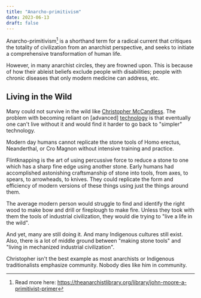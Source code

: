 ```yaml
---
title: "Anarcho-primitivism"
date: 2023-06-13
draft: false
---
```


Anarcho-primitivism[^tal-prim] is a shorthand term for a radical current
that critiques the totality of civilization from an anarchist
perspective, and seeks to initiate a comprehensive transformation of
human life.

[^tal-prim]: Read more here: https://theanarchistlibrary.org/library/john-moore-a-primitivist-primer

However, in many anarchist circles, they are frowned upon.
This is because of how their ableist beliefs exclude people with disabilities;
people with chronic diseases that only modern medicine can address, etc.

## Living in the Wild

Many could not survive in the wild like [Christopher McCandless](https://en.wikipedia.org/wiki/Chris_McCandless).
The problem with becoming reliant on [advanced] [technology](/technology) is
that eventually one can't live without it and would find it harder to go back to
"simpler" technology.

Modern day humans cannot replicate the stone tools of Homo erectus,
Neanderthal, or Cro Magnon without intensive training and
practice.

Flintknapping is the art of using percussive force to reduce a stone to
one which has a sharp fine edge using another stone.  Early humans had
accomplished astonishing craftsmanship of stone into tools, from axes,
to spears, to arrowheads, to knives. They could replicate the form and
efficiency of modern versions of these things using just the things
around them.

The average modern person would struggle to find and identify the
right wood to make bow and drill or fireplough to make fire.
Unless they took with them the tools of industrial civilization,
they would die trying to "live a life in the wild".

And yet, many are still doing it. And many Indigenous cultures still
exist. Also, there is a lot of middle ground between "making stone
tools" and "living in mechanized industrial civilization".

Christopher isn't the best example as most anarchists or Indigenous
traditionalists emphasize community. Nobody dies like him in community.
